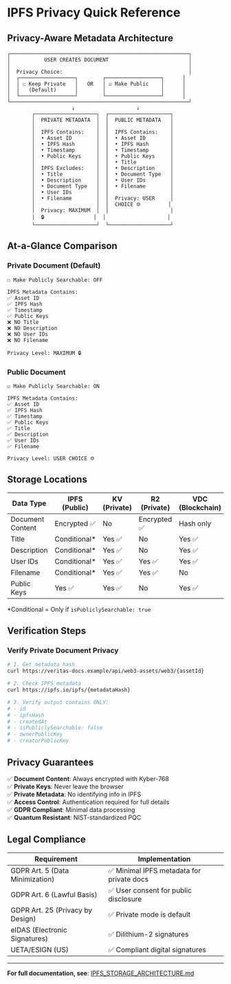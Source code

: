 # IPFS Privacy Quick Reference

## Privacy-Aware Metadata Architecture

```
┌──────────────────────────────────────────────────────────┐
│           USER CREATES DOCUMENT                          │
│                                                          │
│  Privacy Choice:                                         │
│  ┌──────────────────┐        ┌──────────────────┐      │
│  │ ☐ Keep Private   │   OR   │ ☑ Make Public    │      │
│  │   (Default)      │        │                  │      │
│  └──────────────────┘        └──────────────────┘      │
└──────────────────────────────────────────────────────────┘
                     ↓                    ↓
        ┌────────────────────┐  ┌────────────────────┐
        │  PRIVATE METADATA  │  │  PUBLIC METADATA   │
        │                    │  │                    │
        │  IPFS Contains:    │  │  IPFS Contains:    │
        │  • Asset ID        │  │  • Asset ID        │
        │  • IPFS Hash       │  │  • IPFS Hash       │
        │  • Timestamp       │  │  • Timestamp       │
        │  • Public Keys     │  │  • Public Keys     │
        │                    │  │  • Title           │
        │  IPFS Excludes:    │  │  • Description     │
        │  • Title           │  │  • Document Type   │
        │  • Description     │  │  • User IDs        │
        │  • Document Type   │  │  • Filename        │
        │  • User IDs        │  │                    │
        │  • Filename        │  │  Privacy: USER     │
        │                    │  │  CHOICE 🌐         │
        │  Privacy: MAXIMUM  │  │                    │
        │  🔒                │  │                    │
        └────────────────────┘  └────────────────────┘
```

## At-a-Glance Comparison

### Private Document (Default)
```
☐ Make Publicly Searchable: OFF

IPFS Metadata Contains:
✅ Asset ID
✅ IPFS Hash
✅ Timestamp
✅ Public Keys
❌ NO Title
❌ NO Description
❌ NO User IDs
❌ NO Filename

Privacy Level: MAXIMUM 🔒
```

### Public Document
```
☑ Make Publicly Searchable: ON

IPFS Metadata Contains:
✅ Asset ID
✅ IPFS Hash
✅ Timestamp
✅ Public Keys
✅ Title
✅ Description
✅ User IDs
✅ Filename

Privacy Level: USER CHOICE 🌐
```

## Storage Locations

| Data Type | IPFS (Public) | KV (Private) | R2 (Private) | VDC (Blockchain) |
|-----------|---------------|--------------|--------------|------------------|
| Document Content | Encrypted ✅ | No | Encrypted ✅ | Hash only |
| Title | Conditional* | Yes ✅ | No | Yes ✅ |
| Description | Conditional* | Yes ✅ | No | Yes ✅ |
| User IDs | Conditional* | Yes ✅ | Yes ✅ | Yes ✅ |
| Filename | Conditional* | Yes ✅ | Yes ✅ | No |
| Public Keys | Yes ✅ | Yes ✅ | No | Yes ✅ |

*Conditional = Only if `isPubliclySearchable: true`

## Verification Steps

### Verify Private Document Privacy
```bash
# 1. Get metadata hash
curl https://veritas-docs.example/api/web3-assets/web3/{assetId}

# 2. Check IPFS metadata
curl https://ipfs.io/ipfs/{metadataHash}

# 3. Verify output contains ONLY:
# - id
# - ipfsHash
# - createdAt
# - isPubliclySearchable: false
# - ownerPublicKey
# - creatorPublicKey
```

## Privacy Guarantees

✅ **Document Content**: Always encrypted with Kyber-768  
✅ **Private Keys**: Never leave the browser  
✅ **Private Metadata**: No identifying info in IPFS  
✅ **Access Control**: Authentication required for full details  
✅ **GDPR Compliant**: Minimal data processing  
✅ **Quantum Resistant**: NIST-standardized PQC  

## Legal Compliance

| Requirement | Implementation |
|-------------|----------------|
| GDPR Art. 5 (Data Minimization) | ✅ Minimal IPFS metadata for private docs |
| GDPR Art. 6 (Lawful Basis) | ✅ User consent for public disclosure |
| GDPR Art. 25 (Privacy by Design) | ✅ Private mode is default |
| eIDAS (Electronic Signatures) | ✅ Dilithium-2 signatures |
| UETA/ESIGN (US) | ✅ Compliant digital signatures |

---

**For full documentation, see**: [IPFS_STORAGE_ARCHITECTURE.md](./IPFS_STORAGE_ARCHITECTURE.md)
